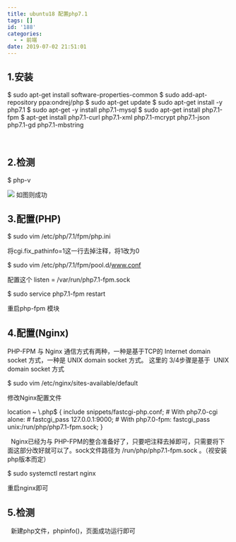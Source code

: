 ```yaml
---
title: ubuntu18 配置php7.1
tags: []
id: '188'
categories:
  - - 前端
date: 2019-07-02 21:51:01
---
```


## 1.安装

$ sudo apt-get install software-properties-common
$ sudo add-apt-repository ppa:ondrej/php
$ sudo apt-get update
$ sudo apt-get install -y php7.1
$ sudo apt-get -y install php7.1-mysql
$ sudo apt-get install php7.1-fpm
$ apt-get install php7.1-curl php7.1-xml php7.1-mcrypt php7.1-json php7.1-gd php7.1-mbstring

 

## 2.检测

$ php-v

![](http://jindk.wang/blog/wp-content/uploads/2019/07/php7.1.png) 如图则成功  

## 3.配置(PHP)

$ sudo vim /etc/php/7.1/fpm/php.ini

将cgi.fix\_pathinfo=1这一行去掉注释，将1改为0  

$ sudo vim /etc/php/7.1/fpm/pool.d/www.conf

配置这个 listen = /var/run/php7.1-fpm.sock  

$ sudo service php7.1-fpm restart

重启php-fpm 模块  

## 4.配置(Nginx)

PHP-FPM 与 Nginx 通信方式有两种，一种是基于TCP的 Internet domain socket 方式，一种是 UNIX domain socket 方式。 这里的 3/4步骤是基于  UNIX domain socket 方式  

$ sudo vim /etc/nginx/sites-available/default

修改Nginx配置文件  

location ~ \\.php$ {
        include snippets/fastcgi-php.conf;
        # With php7.0-cgi alone:
        # fastcgi\_pass 127.0.0.1:9000;
        # With php7.0-fpm:
        fastcgi\_pass unix:/run/php/php7.1-fpm.sock;
    }

  Nginx已经为与 PHP-FPM的整合准备好了，只要吧注释去掉即可，只需要将下面这部分改好就可以了。sock文件路径为 /run/php/php7.1-fpm.sock 。（视安装php版本而定）  

$ sudo systemctl restart nginx

重启nginx即可  

## 5.检测

  新建php文件，phpinfo()，页面成功运行即可